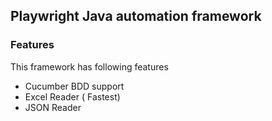 ## Playwright Java automation framework
[Why Playwright]: https://playwright.dev/java/docs/why-playwright

### Features
This framework has following features

- Cucumber BDD support
- Excel Reader ( Fastest)
- JSON Reader


